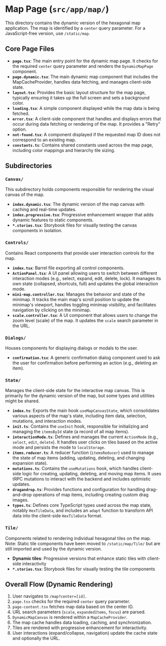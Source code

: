 # Map Page (`src/app/map/`)

This directory contains the dynamic version of the hexagonal map application. The map is identified by a `center` query parameter. For a JavaScript-free version, use `/static/map`.

## Core Page Files

- **`page.tsx`**: The main entry point for the dynamic map page. It checks for the required `center` query parameter and renders the `DynamicMapPage` component.
- **`page.dynamic.tsx`**: The main dynamic map component that includes the MapCacheProvider, handles data fetching, and manages client-side state.
- **`layout.tsx`**: Provides the basic layout structure for the map page, typically ensuring it takes up the full screen and sets a background color.
- **`loading.tsx`**: A simple component displayed while the map data is being fetched.
- **`error.tsx`**: A client-side component that handles and displays errors that occur during data fetching or rendering of the map. It provides a "Retry" option.
- **`not-found.tsx`**: A component displayed if the requested map ID does not correspond to an existing map.
- **`constants.ts`**: Contains shared constants used across the map page, including color mappings and hierarchy tile sizing.

## Subdirectories

### `Canvas/`

This subdirectory holds components responsible for rendering the visual canvas of the map.

- **`index.dynamic.tsx`**: The dynamic version of the map canvas with caching and real-time updates.
- **`index.progressive.tsx`**: Progressive enhancement wrapper that adds dynamic features to static components.
- **`*.stories.tsx`**: Storybook files for visually testing the canvas components in isolation.

### `Controls/`

Contains React components that provide user interaction controls for the map.

- **`index.tsx`**: Barrel file exporting all control components.
- **`ActionPanel.tsx`**: A UI panel allowing users to switch between different interaction modes (e.g., select, expand, edit, delete, lock). It manages its own state (collapsed, shortcuts, full) and updates the global interaction mode.
- **`mini-map.controller.tsx`**: Manages the behavior and state of the minimap. It tracks the main map's scroll position to update the minimap's viewport, handles toggling minimap visibility, and facilitates navigation by clicking on the minimap.
- **`scale.controller.tsx`**: A UI component that allows users to change the zoom level (scale) of the map. It updates the `scale` search parameter in the URL.

### `Dialogs/`

Houses components for displaying dialogs or modals to the user.

- **`confirmation.tsx`**: A generic confirmation dialog component used to ask the user for confirmation before performing an action (e.g., deleting an item).

### `State/`

Manages the client-side state for the interactive map canvas. This is primarily for the dynamic version of the map, but some types and utilities might be shared.

- **`index.ts`**: Exports the main hook `useMapCanvasState`, which consolidates various aspects of the map's state, including item data, selection, mutations, and interaction modes.
- **`init.ts`**: Contains the `useInit` hook, responsible for initializing and managing the `itemsById` state (a record of all map items).
- **`interactionMode.ts`**: Defines and manages the current `ActionMode` (e.g., `select`, `edit`, `delete`). It handles user clicks on tiles based on the active mode and persists the mode to `localStorage`.
- **`items.reducer.ts`**: A reducer function (`itemsReducer`) used to manage the state of map items (adding, updating, deleting, and changing expansion state).
- **`mutations.ts`**: Contains the `useMutations` hook, which handles client-side logic for creating, updating, deleting, and moving map items. It uses tRPC mutations to interact with the backend and includes optimistic updates.
- **`dragandrop.ts`**: Provides functions and configuration for handling drag-and-drop operations of map items, including creating custom drag images.
- **`types.ts`**: Defines core TypeScript types used across the map state, notably `HexTileData`, and includes an `adapt` function to transform API data into the client-side `HexTileData` format.

### `Tile/`

Components related to rendering individual hexagonal tiles on the map. Note: Static tile components have been moved to `/static/map/Tile/` but are still imported and used by the dynamic version.

- **Dynamic tiles**: Progressive versions that enhance static tiles with client-side interactivity
- **`*.stories.tsx`**: Storybook files for visually testing the tile components

## Overall Flow (Dynamic Rendering)

1.  User navigates to `/map?center=[id]`.
2.  `page.tsx` checks for the required `center` query parameter.
3.  `page-content.tsx` fetches map data based on the center ID.
4.  URL search parameters (`scale`, `expandedItems`, `focus`) are parsed.
5.  `DynamicMapCanvas` is rendered within a `MapCacheProvider`.
6.  The map cache handles data loading, caching, and synchronization.
7.  Tiles are rendered with progressive enhancement for interactivity.
8.  User interactions (expand/collapse, navigation) update the cache state and optionally the URL.
